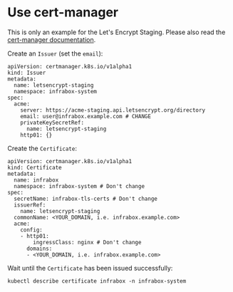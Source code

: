 # Use cert-manager

This is only an example for the Let's Encrypt Staging. Please also read the [cert-manager documentation](https://github.com/jetstack/cert-manager/blob/master/docs/user-guides/acme-http-validation.md).

Create an `Issuer` (set the `email`):

    apiVersion: certmanager.k8s.io/v1alpha1
    kind: Issuer
    metadata:
      name: letsencrypt-staging
      namespace: infrabox-system
    spec:
      acme:
        server: https://acme-staging.api.letsencrypt.org/directory
        email: user@infrabox.example.com # CHANGE
        privateKeySecretRef:
          name: letsencrypt-staging
        http01: {}

Create the `Certificate`:

	apiVersion: certmanager.k8s.io/v1alpha1
	kind: Certificate
	metadata:
	  name: infrabox
	  namespace: infrabox-system # Don't change
	spec:
	  secretName: infrabox-tls-certs # Don't change
	  issuerRef:
		name: letsencrypt-staging
	  commonName: <YOUR_DOMAIN, i.e. infrabox.example.com>
	  acme:
		config:
		- http01:
			ingressClass: nginx # Don't change
		  domains:
		  - <YOUR_DOMAIN, i.e. infrabox.example.com>

Wait until the `Certificate` has been issued successfully:

	kubectl describe certificate infrabox -n infrabox-system

